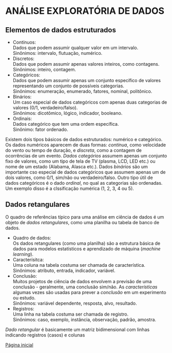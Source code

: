 # ANÁLISE EXPLORATÓRIA DE DADOS

## Elementos de dados estruturados

- Contínuos:  
Dados que podem assumir qualquer valor em um intervalo.  
Sinônimos: intervalo, flutuação, numérico.
- Discretos:  
Dados que podem assumir apenas valores inteiros, como contagens.  
Sinônimos: inteiro, contagem.
- Categóricos:  
Dados que podem assumir apenas um conjunto específico de valores representando um conjunto de possíveis categorias.  
Sinônimos: enumeração, enumerado, fatores, nominal, politônico.
- Binários:  
Um caso especial de dados categóricos com apenas duas categorias de valores (0/1, verdadeiro/falso).  
Sinônimos: dicotômico, lógico, indicador, booleano.
- Ordinais:  
Dados categórico que tem uma ordem específica.  
Sinônimo: fator ordenado.

Existem dois tipos básicos de dados estruturados: numérico e categórico. Os dados numéricos aparecem de duas formas: *contínua*, como velocidade do vento ou tempo de duração, e *discreta*, como a contagem de ocorrências de um evento. *Dados categórios* assumem apenas um conjunto fixo de valores, como um tipo de tela de TV (plasma, LCD, LED etc.) ou nome de um estado (Alabama, Alasca etc.). Dados *binários* são um importante cso especial de dados categóricos que assumem apenas um de dois valores, como 0/1, sim/não ou verdadeiro/falso. Outro tipo útil de dados categóricos é o dado *ordinal*, no qual as categorias são ordenadas. Um exemplo disso é a clssificação numérica (1, 2, 3, 4 ou 5).

## Dados retangulares

O quadro de referências típico para uma análise em ciência de dados é um objeto de *dados retangulares*, como uma planilha ou tabela de banco de dados.

- Quadro de dados:  
Os dados retangulares (como uma planilha) são a estrutura básica de dados para modelos estatísticos e aprendizado de máquina (*machine learning*).
- Caracterísitca:  
Uma coluna na tabela costuma ser chamada de característica.  
Sinônimos: atributo, entrada, indicador, variável.
- Conclusão:  
Muitos projetos de ciência de dados envolvem a previsão de uma conclusão - geralmente, uma conclusão sim/não. As *características* algumas vezes são usadas para prever a *conclusão* em um experimento ou estudo.  
Sinônimos: variável dependente, resposta, alvo, resultado.
- Registros:  
Uma linha na tabela costuma ser chamada de registro.  
Sinônimos: caso, exemplo, instância, observação, padrão, amostra.

*Dado retangular* é basicamente um matriz bidimensional com linhas indicando registros (casos) e colunas 

[Página inicial](../README.md)

